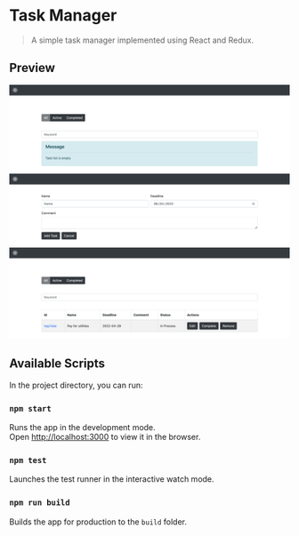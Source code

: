 # Task Manager

> A simple task manager implemented using React and Redux.

## Preview

<img src="./empty-task-list.png" alt="Empty task list" />

<img src="./add-task.png" alt="Add task" />

<img src="./task-list.png" alt="Task List" />

## Available Scripts

In the project directory, you can run:

### `npm start`

Runs the app in the development mode.<br>
Open [http://localhost:3000](http://localhost:3000) to view it in the browser.

### `npm test`

Launches the test runner in the interactive watch mode.

### `npm run build`

Builds the app for production to the `build` folder.
